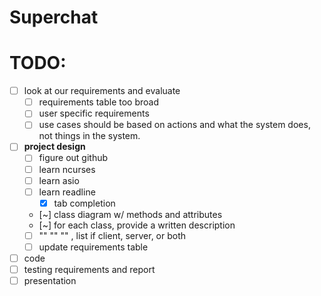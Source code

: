 # Superchat




# TODO:
- [ ] look at our requirements and evaluate
  * [ ] requirements table too broad
  * [ ] user specific requirements
  * [ ] use cases should be based on actions and what the system does, not things in the system.
- [ ] **project design**
  * [ ] figure out github
  * [ ] learn ncurses
  * [ ] learn asio
  * [ ] learn readline
    * [x] tab completion
  * [~] class diagram w/ methods and attributes
  * [~] for each class, provide a written description
  * [ ] ""   ""   ""  , list if client, server, or both
  * [ ] update requirements table
- [ ] code
- [ ] testing requirements and report
- [ ] presentation
